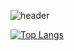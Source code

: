 ![header](https://capsule-render.vercel.app/api?type=wave&color=auto&height=300&section=header&text=seokahi%20GitHub&fontSize=60)



[![Top Langs](https://github-readme-stats.vercel.app/api/top-langs/?username=anuraghazra)](https://github.com/seokahi/seokahi/edit/main/README.md)
